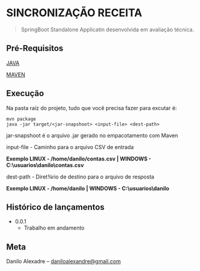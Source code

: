 # SINCRONIZAÇÃO RECEITA 

> SpringBoot Standalone Applicatin desenvolvida em avaliação técnica.


## Pré-Requisitos

[JAVA](https://www.java.com/pt-BR/)

[MAVEN](https://maven.apache.org/)

## Execução

Na pasta raíz do projeto, tudo que você precisa fazer para excutar é:

```
mvn package
java -jar target/<jar-snapshoot> <input-file> <dest-path>
```
jar-snapshoot é o arquivo .jar gerado no empacotamento com Maven

input-file - Caminho para o arquivo CSV de entrada

__Exemplo LINUX - /home/danilo/contas.csv | WINDOWS - C:\usuarios\danilo\contas.csv__

dest-path  - Diret¾rio de destino para o arquivo de resposta

__Exemplo LINUX - /home/danilo | WINDOWS - C:\\usuarios\\danilo__


## Histórico de lançamentos

* 0.0.1
    * Trabalho em andamento

## Meta

Danilo Alexadre – daniloalexandre@gmail.com
 
 
